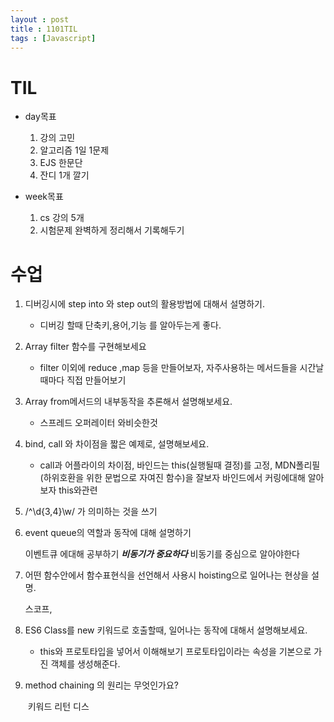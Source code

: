 ```yaml
---
layout : post
title : 1101TIL
tags : [Javascript]
---
```


# TIL

- day목표
  1. 강의 고민
  2. 알고리즘 1일 1문제
  3. EJS 한문단
  4. 잔디 1개 깔기

- week목표
  1. cs 강의 5개
  2. 시험문제 완벽하게 정리해서 기록해두기

# 수업

1. 디버깅시에 step into 와 step out의 활용방법에 대해서 설명하기.

   - 디버깅 할때 단축키,용어,기능 를 알아두는게 좋다. 

2. Array filter 함수를 구현해보세요

   -  filter 이외에 reduce ,map 등을 만들어보자, 자주사용하는 메서드들을 시간날때마다 직접 만들어보기

3. Array from메서드의 내부동작을 추론해서 설명해보세요.

   - 스프레드 오퍼레이터 와비슷한것

4. bind, call 와 차이점을 짧은 예제로, 설명해보세요.

   - call과 어플라이의 차이점, 바인드는 this(실행될때 결정)를 고정, MDN폴리필(하위호환을 위한 문법으로 자여진 함수)을 잘보자 바인드에서 커링에대해 알아보자 this와관련

5. /^\d{3,4}\w/ 가 의미하는 것을 쓰기

6. event queue의 역할과 동작에 대해 설명하기

   이벤트큐 에대해 공부하기 ***비동기가 중요하다*** 비동기를 중심으로 알아야한다

7. 어떤 함수안에서 함수표현식을 선언해서 사용시 hoisting으로 일어나는 현상을 설명.

   스코프,

8. ES6 Class를 new 키워드로 호출할때, 일어나는 동작에 대해서 설명해보세요.

   - this와 프로토타입을 넣어서 이해해보기 프로토타입이라는 속성을 기본으로 가진 객체를 생성해준다.

9. method chaining 의 원리는 무엇인가요?

   ​	키워드 리턴 디스
